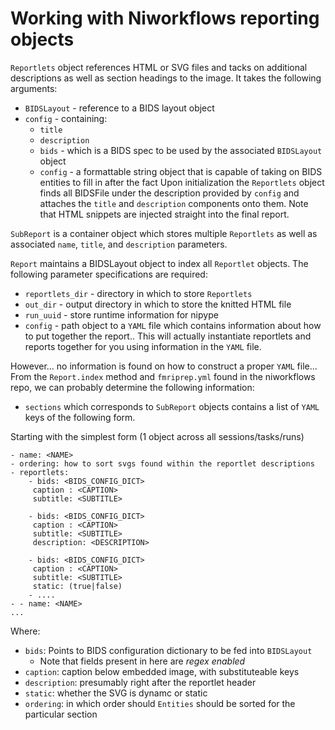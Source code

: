 # Working with Niworkflows reporting objects 

`Reportlets` object references HTML or SVG files and tacks on additional descriptions as well as section headings to the image. It takes the following arguments:
- `BIDSLayout` - reference to a BIDS layout object
- `config` - containing:
	- `title`
	- `description`
	- `bids` - which is a BIDS spec to be used by the associated `BIDSLayout` object
	- `config` - a formattable string object that is capable of taking on BIDS entities to fill in after the fact
Upon initialization the `Reportlets` object finds all BIDSFile under the description provided by `config` and attaches the `title` and `description` components onto them. Note that HTML snippets are injected straight into the final report.


`SubReport` is a container object which stores multiple `Reportlets` as well as associated `name`, `title`, and `description` parameters.

`Report` maintains a BIDSLayout object to index all `Reportlet` objects. The following parameter specifications are required:
- `reportlets_dir` - directory in which to store `Reportlets`
- `out_dir` - output directory in which to store the knitted HTML file
- `run_uuid` - store runtime information for nipype
- `config` - path object to a `YAML` file which contains information about how to put together the report.. This will actually instantiate reportlets and reports together for you using information in the `YAML` file.

However... no information is found on how to construct a proper `YAML` file... 
From the `Report.index` method and `fmriprep.yml` found in the niworkflows repo, we can probably determine the following information:
- `sections` which corresponds to `SubReport` objects contains a list of `YAML` keys of the following form. 
  
Starting with the simplest form (1 object across all sessions/tasks/runs)


	- name: <NAME>
	- ordering: how to sort svgs found within the reportlet descriptions
	- reportlets:
		- bids: <BIDS_CONFIG_DICT>
		 caption : <CAPTION>
		 subtitle: <SUBTITLE>
		 
		- bids: <BIDS_CONFIG_DICT>
		 caption : <CAPTION>
		 subtitle: <SUBTITLE>
		 description: <DESCRIPTION>
		 
		- bids: <BIDS_CONFIG_DICT>
		 caption : <CAPTION>
		 subtitle: <SUBTITLE>
		 static: (true|false)
		- ....
	- - name: <NAME>
	...
	
Where:
- `bids`: Points to BIDS configuration dictionary to be fed into `BIDSLayout`
	- Note that fields present in here are *regex enabled*
- `caption`: caption below embedded image, with substituteable keys
- `description`: presumably right after the reportlet header
- `static`: whether the SVG is dynamc or static
- `ordering`: in which order should `Entities` should be sorted for the particular section
